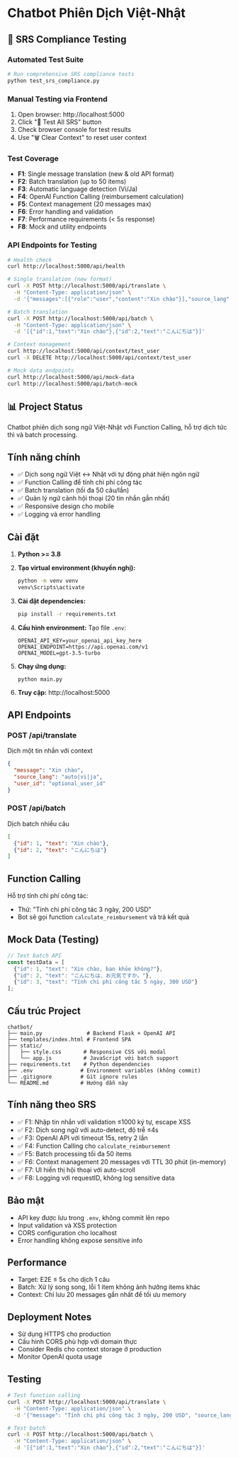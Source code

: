 # Chatbot Phiên Dịch Việt-Nhật

## 🧪 SRS Compliance Testing

### Automated Test Suite
```bash
# Run comprehensive SRS compliance tests
python test_srs_compliance.py
```

### Manual Testing via Frontend
1. Open browser: http://localhost:5000
2. Click "🧪 Test All SRS" button
3. Check browser console for test results
4. Use "🗑️ Clear Context" to reset user context

### Test Coverage
- **F1**: Single message translation (new & old API format)
- **F2**: Batch translation (up to 50 items)
- **F3**: Automatic language detection (Vi/Ja)
- **F4**: OpenAI Function Calling (reimbursement calculation)
- **F5**: Context management (20 messages max)
- **F6**: Error handling and validation
- **F7**: Performance requirements (< 5s response)
- **F8**: Mock and utility endpoints

### API Endpoints for Testing
```bash
# Health check
curl http://localhost:5000/api/health

# Single translation (new format)
curl -X POST http://localhost:5000/api/translate \
  -H "Content-Type: application/json" \
  -d '{"messages":[{"role":"user","content":"Xin chào"}],"source_lang":"auto","user_id":"test"}'

# Batch translation
curl -X POST http://localhost:5000/api/batch \
  -H "Content-Type: application/json" \
  -d '[{"id":1,"text":"Xin chào"},{"id":2,"text":"こんにちは"}]'

# Context management
curl http://localhost:5000/api/context/test_user
curl -X DELETE http://localhost:5000/api/context/test_user

# Mock data endpoints
curl http://localhost:5000/api/mock-data
curl http://localhost:5000/api/batch-mock
```

## 📊 Project Status
Chatbot phiên dịch song ngữ Việt-Nhật với Function Calling, hỗ trợ dịch tức thì và batch processing.

## Tính năng chính
- ✅ Dịch song ngữ Việt ↔ Nhật với tự động phát hiện ngôn ngữ
- ✅ Function Calling để tính chi phí công tác
- ✅ Batch translation (tối đa 50 câu/lần)
- ✅ Quản lý ngữ cảnh hội thoại (20 tin nhắn gần nhất)
- ✅ Responsive design cho mobile
- ✅ Logging và error handling

## Cài đặt

1. **Python >= 3.8**
2. **Tạo virtual environment (khuyến nghị):**
   ```cmd
   python -m venv venv
   venv\Scripts\activate
   ```

3. **Cài đặt dependencies:**
   ```cmd
   pip install -r requirements.txt
   ```

4. **Cấu hình environment:**
   Tạo file `.env`:
   ```env
   OPENAI_API_KEY=your_openai_api_key_here
   OPENAI_ENDPOINT=https://api.openai.com/v1
   OPENAI_MODEL=gpt-3.5-turbo
   ```

5. **Chạy ứng dụng:**
   ```cmd
   python main.py
   ```

6. **Truy cập:** http://localhost:5000

## API Endpoints

### POST /api/translate
Dịch một tin nhắn với context
```json
{
  "message": "Xin chào",
  "source_lang": "auto|vi|ja",
  "user_id": "optional_user_id"
}
```

### POST /api/batch
Dịch batch nhiều câu
```json
[
  {"id": 1, "text": "Xin chào"},
  {"id": 2, "text": "こんにちは"}
]
```

## Function Calling
Hỗ trợ tính chi phí công tác:
- Thử: "Tính chi phí công tác 3 ngày, 200 USD"
- Bot sẽ gọi function `calculate_reimbursement` và trả kết quả

## Mock Data (Testing)
```javascript
// Test batch API
const testData = [
  {"id": 1, "text": "Xin chào, bạn khỏe không?"},
  {"id": 2, "text": "こんにちは、お元気ですか。"},
  {"id": 3, "text": "Tính chi phí công tác 5 ngày, 300 USD"}
];
```

## Cấu trúc Project
```
chatbot/
├── main.py              # Backend Flask + OpenAI API
├── templates/index.html # Frontend SPA
├── static/
│   ├── style.css       # Responsive CSS với modal
│   └── app.js          # JavaScript với batch support
├── requirements.txt    # Python dependencies
├── .env               # Environment variables (không commit)
├── .gitignore         # Git ignore rules
└── README.md          # Hướng dẫn này
```

## Tính năng theo SRS
- ✅ F1: Nhập tin nhắn với validation ≤1000 ký tự, escape XSS
- ✅ F2: Dịch song ngữ với auto-detect, độ trễ ≤4s
- ✅ F3: OpenAI API với timeout 15s, retry 2 lần
- ✅ F4: Function Calling cho `calculate_reimbursement`
- ✅ F5: Batch processing tối đa 50 items
- ✅ F6: Context management 20 messages với TTL 30 phút (in-memory)
- ✅ F7: UI hiển thị hội thoại với auto-scroll
- ✅ F8: Logging với requestID, không log sensitive data

## Bảo mật
- API key được lưu trong `.env`, không commit lên repo
- Input validation và XSS protection
- CORS configuration cho localhost
- Error handling không expose sensitive info

## Performance
- Target: E2E ≤ 5s cho dịch 1 câu
- Batch: Xử lý song song, lỗi 1 item không ảnh hưởng items khác
- Context: Chỉ lưu 20 messages gần nhất để tối ưu memory

## Deployment Notes
- Sử dụng HTTPS cho production
- Cấu hình CORS phù hợp với domain thực
- Consider Redis cho context storage ở production
- Monitor OpenAI quota usage

## Testing
```bash
# Test function calling
curl -X POST http://localhost:5000/api/translate \
  -H "Content-Type: application/json" \
  -d '{"message": "Tính chi phí công tác 3 ngày, 200 USD", "source_lang": "auto"}'

# Test batch
curl -X POST http://localhost:5000/api/batch \
  -H "Content-Type: application/json" \
  -d '[{"id":1,"text":"Xin chào"},{"id":2,"text":"こんにちは"}]'
```
